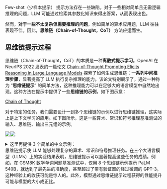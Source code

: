 Few-shot（少样本提示） 提示方法存在一些缺陷。对于一些相对简单且无需逻辑推理的问题，LLM 可能通过检索其参数化知识来得出答案，从而表现出色。

然而，**对于一些不太复杂但需要推理的问题**，例如简单的算术应用题，LLM 往往表现不佳。因此，**思维链（Chain-of-Thought，CoT）** 方法应运而生。

## 思维链提示过程
思维链（Chain-of-Thought，CoT）的本质是一种**离散式提示学习**。OpenAI 在 NeurIPS 2022 发表的一篇论文 [Chain-of-Thought Prompting Elicits Reasoning in Large Language Models](https://openreview.net/forum?id=_VjQlMeSB_J) 探索了如何生成思维链：**一系列中间推理步骤**，显著提高了 LLM 执行复杂推理的能力。该论文特别展示了，通过一种称为 “**思维链提示**” 的简单方法，这种推理能力可以在足够大的语言模型中自然地出现。这种方法在提示中提供了一些**思维链的示例**，如下图示意：

[Chain of Thought](https://www.yuque.com/qiaokate/su87gb/xdfm49579ay9goaa?inner=wGK4v)

对于特定的任务，我们需要设计一到多个思维链的示例以进行思维链推理，这实际上是上下文学习的应用。如下图所示，这是一些算术、常识和符号推理基准测试的输入、思维链、输出三元组的示例。

![](attachment:2189f35a-ad96-4723-a9e9-04568b824cb6.png)![](https://cdn.nlark.com/yuque/0/2025/png/2639475/1739936129658-26460a0a-f531-4cd3-8f22-e56255dc9478.png)

<details class="lake-collapse"><summary id="udebaf29c"><span class="ne-text" style="color: var(--jp-content-font-color1)">这里再提供 3 个简单的中文示例：</span></summary><p id="ueec6632a" class="ne-p"><span class="ne-text">问：音乐会原定于 1943 年 6 月 1 日举行，但推迟了一天到今天。10 天前的日期（MM/DD/YYYY）是多少？<br /></span><span class="ne-text">答：06/01/1943 后一天是 06/02/1943，所以今天是 06/02/1943。今天的前 10 天是 1943 年 5 月 23 日。所以答案是 05/23/1943。<br /><br /></span><span class="ne-text">问：输入 1 到 500 的数字需要击键多少次？答案选项：(a) 1156 (b) 1392 (c) 1480 (d) 1562 (e) 1788<br /></span><span class="ne-text">答：1 到 9 有 9 个一位数。10 到 99 有 90 个两位数。100 到 500 有 401 个三位数。9 + 90(2) + 401(3) = 1392。答案是（b）。<br /><br /></span><span class="ne-text">问：把 &quot;Lady Gaga&quot; 中单词的最后一个字母连接起来。<br /></span><span class="ne-text">答：&quot;Lady&quot; 的最后一个字母是 &quot;y&quot;。&quot;Gaga&quot; 的最后一个字母是 &quot;a&quot;。连接起来就是 &quot;ya&quot;。所以答案是 &quot;ya&quot;。</span></p></details>
思维链提示使 LLM 能够处理复杂的算术、常识和符号推理任务。在三个大语言模型（LLMs）上的实验结果表明，思维链提示可以显著提高这些任务的成绩。例如，在 GSM8K 数学单词问题基准测试中，仅用 8 个思维链示例提示 PaLM 540B，就达到了最先进的准确度，甚至超过了带有验证器的经过微调的 GPT-3。这种经验上的收获可能是惊人的。此外，模型通过思维链提示过程获得的性能提升可能与模型的大小成正比。




